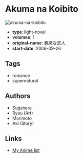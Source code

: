 # Akuma na Koibito

![akuma-na-koibito](https://cdn.myanimelist.net/images/manga/3/152807.jpg)

-   **type**: light-novel
-   **volumes**: 1
-   **original-name**: 悪魔な恋人
-   **start-date**: 2006-09-26

## Tags

-   romance
-   supernatural

## Authors

-   Sugahara
-   Ryuu (Art)
-   Morimoto
-   Aki (Story)

## Links

-   [My Anime list](https://myanimelist.net/manga/87754/Akuma_na_Koibito)

